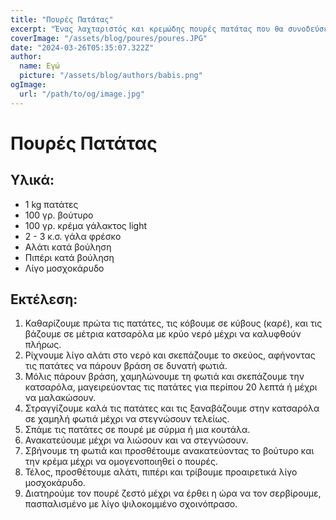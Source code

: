 ```yaml
---
title: "Πουρές Πατάτας"
excerpt: "Ένας λαχταριστός και κρεμώδης πουρές πατάτας που θα συνοδεύσει το φαγητό σας με μοναδική γεύση!"
coverImage: "/assets/blog/poures/poures.JPG"
date: "2024-03-26T05:35:07.322Z"
author:
  name: Εγώ
  picture: "/assets/blog/authors/babis.png"
ogImage:
  url: "/path/to/og/image.jpg"
---
```


# Πουρές Πατάτας

## Υλικά:
- 1 kg πατάτες
- 100 γρ. βούτυρο
- 100 γρ. κρέμα γάλακτος light
- 2 - 3 κ.σ. γάλα φρέσκο
- Αλάτι κατά βούληση
- Πιπέρι κατά βούληση
- Λίγο μοσχοκάρυδο

## Εκτέλεση:
1. Καθαρίζουμε πρώτα τις πατάτες, τις κόβουμε σε κύβους (καρέ), και τις βάζουμε σε μέτρια κατσαρόλα με κρύο νερό μέχρι να καλυφθούν πλήρως.
2. Ρίχνουμε λίγο αλάτι στο νερό και σκεπάζουμε το σκεύος, αφήνοντας τις πατάτες να πάρουν βράση σε δυνατή φωτιά.
3. Μόλις πάρουν βράση, χαμηλώνουμε τη φωτιά και σκεπάζουμε την κατσαρόλα, μαγειρεύοντας τις πατάτες για περίπου 20 λεπτά ή μέχρι να μαλακώσουν.
4. Στραγγίζουμε καλά τις πατάτες και τις ξαναβάζουμε στην κατσαρόλα σε χαμηλή φωτιά μέχρι να στεγνώσουν τελείως.
5. Σπάμε τις πατάτες σε πουρέ με σύρμα ή μια κουτάλα.
6. Ανακατεύουμε μέχρι να λιώσουν και να στεγνώσουν.
7. Σβήνουμε τη φωτιά και προσθέτουμε ανακατεύοντας το βούτυρο και την κρέμα μέχρι να ομογενοποιηθεί ο πουρές.
8. Τέλος, προσθέτουμε αλάτι, πιπέρι και τρίβουμε προαιρετικά λίγο μοσχοκάρυδο.
9. Διατηρούμε τον πουρέ ζεστό μέχρι να έρθει η ώρα να τον σερβίρουμε, πασπαλισμένο με λίγο ψιλοκομμένο σχοινόπρασο.
